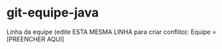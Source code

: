 # git-equipe-java
Linha da equipe (edite ESTA MESMA LINHA para criar conflito): Equipe = [PREENCHER AQUI]

